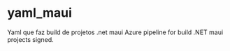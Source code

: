 # yaml_maui
Yaml que faz build de projetos .net maui
Azure pipeline for build .NET maui projects signed.

